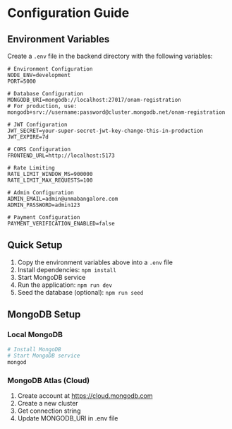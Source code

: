 # Configuration Guide

## Environment Variables

Create a `.env` file in the backend directory with the following variables:

```env
# Environment Configuration
NODE_ENV=development
PORT=5000

# Database Configuration
MONGODB_URI=mongodb://localhost:27017/onam-registration
# For production, use: mongodb+srv://username:password@cluster.mongodb.net/onam-registration

# JWT Configuration
JWT_SECRET=your-super-secret-jwt-key-change-this-in-production
JWT_EXPIRE=7d

# CORS Configuration
FRONTEND_URL=http://localhost:5173

# Rate Limiting
RATE_LIMIT_WINDOW_MS=900000
RATE_LIMIT_MAX_REQUESTS=100

# Admin Configuration
ADMIN_EMAIL=admin@unmabangalore.com
ADMIN_PASSWORD=admin123

# Payment Configuration
PAYMENT_VERIFICATION_ENABLED=false
```

## Quick Setup

1. Copy the environment variables above into a `.env` file
2. Install dependencies: `npm install`
3. Start MongoDB service
4. Run the application: `npm run dev`
5. Seed the database (optional): `npm run seed`

## MongoDB Setup

### Local MongoDB

```bash
# Install MongoDB
# Start MongoDB service
mongod
```

### MongoDB Atlas (Cloud)

1. Create account at https://cloud.mongodb.com
2. Create a new cluster
3. Get connection string
4. Update MONGODB_URI in .env file
